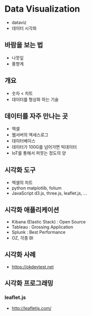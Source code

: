 # Data Visualization
* dataviz
* 데이터 시각화

## 바람을 보는 법
* 나뭇잎
* 풍향계

## 개요
* 숫자 < 차트
* 데이터를 형상화 하는 기술

## 데이터를 자주 만나는 곳
* 엑셀
* 웹서버의 액세스로그
* 데이터베이스
* 데이터가 100G를 넘어가면 빅데이터
* IoT를 통해서 퍼붓는 정도의 양

## 시각화 도구
* 엑셀의 차트
* python matplotlib, folium
* JavaScript d3.js, three.js, leaflet.js, ...

## 시각화 애플리케이션
* Kibana (Elastic Stack) : Open Source
* Tableau : Grossing Application
* Splunk : Best Performance
* OZ, 각종 BI

## 시각화 사례
* https://okdevtest.net

## 시각화 프로그래밍
### leaflet.js
* http://leafletjs.com/


